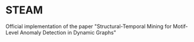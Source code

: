 # STEAM
Official implementation of the paper "Structural-Temporal Mining for Motif-Level Anomaly Detection in Dynamic Graphs"
